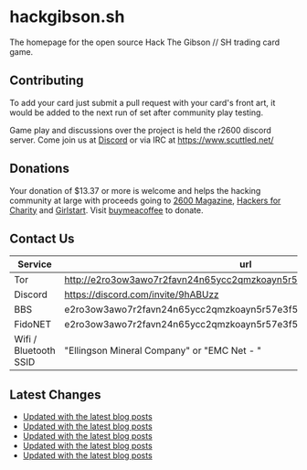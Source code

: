 # hackgibson.sh
The homepage for the open source Hack The Gibson // SH trading card game.


## Contributing

To add your card just submit a pull request with your card's front art, it would be added to the next run of set after community play testing.

Game play and discussions over the project is held the r2600 discord server. Come join us at [Discord](https://discord.com/invite/9hABUzz) or via IRC at https://www.scuttled.net/


## Donations

Your donation of $13.37 or more is welcome and helps the hacking community at large with proceeds going to [2600 Magazine](https://2600.com/), [Hackers for Charity](https://hackersforcharity.org) and [Girlstart](https://girlstart.org).  Visit [buymeacoffee](https://www.buymeacoffee.com/hackgibson.sh) to donate.


## Contact Us

Service | url
-|-
Tor | http://e2ro3ow3awo7r2favn24n65ycc2qmzkoayn5r57e3f56nvjwdcgg32ad.onion
Discord | https://discord.com/invite/9hABUzz
BBS | e2ro3ow3awo7r2favn24n65ycc2qmzkoayn5r57e3f56nvjwdcgg32ad.onion:23
FidoNET | e2ro3ow3awo7r2favn24n65ycc2qmzkoayn5r57e3f56nvjwdcgg32ad.onion:24554
Wifi / Bluetooth SSID | "Ellingson Mineral Company" or "EMC Net - <fidonet address>"

## Latest Changes
<!-- BLOG-POST-LIST:START -->
- [Updated with the latest blog posts](https://github.com/DFW2600/hackgibson.sh/commit/e975c26f8d95ec87b7f76031657c7f4459ac2c69)
- [Updated with the latest blog posts](https://github.com/DFW2600/hackgibson.sh/commit/7d89340a7f07ceec8db367252092d988e6e579f6)
- [Updated with the latest blog posts](https://github.com/DFW2600/hackgibson.sh/commit/36db92816fdd666ebe033d4fb1542834f4f846d3)
- [Updated with the latest blog posts](https://github.com/DFW2600/hackgibson.sh/commit/211bd717de5a4c9e1b4e7460436709bd2a8ccd06)
- [Updated with the latest blog posts](https://github.com/DFW2600/hackgibson.sh/commit/2524dadc220d790f93fb4f88c06545b0e0151287)
<!-- BLOG-POST-LIST:END -->
